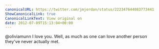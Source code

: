 ```yaml
---
canonicalURL: https://twitter.com/jmjordan/status/222347644083773441
ShowCanonicalLink: true
CanonicalLinkText: View original on
date: 2012-07-09T15:13:04+00:00
---
```

@oliviamunn I love you. Well, as much as one can love another person they've never actually met.